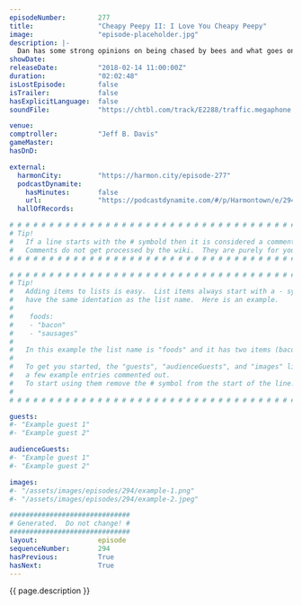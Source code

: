 ```yaml
---
episodeNumber:        277
title:                "Cheapy Peepy II: I Love You Cheapy Peepy"
image:                "episode-placeholder.jpg"
description: |-
  Dan has some strong opinions on being chased by bees and what goes on in the mind of dogs. Jeff tells his career defining joke. Schrab isn't happy with the title of last week's show, but joins Dan and Steve in another intimate moment on the stage floor.
showDate:             
releaseDate:          "2018-02-14 11:00:00Z"
duration:             "02:02:48"
isLostEpisode:        false
isTrailer:            false
hasExplicitLanguage:  false
soundFile:            "https://chtbl.com/track/E2288/traffic.megaphone.fm/STA7831846317.mp3?updated=1596783745"

venue:                
comptroller:          "Jeff B. Davis"
gameMaster:           
hasDnD:               

external:
  harmonCity:         "https://harmon.city/episode-277"
  podcastDynamite:
    hasMinutes:       false
    url:              "https://podcastdynamite.com/#/p/Harmontown/e/294/277"
  hallOfRecords:      

# # # # # # # # # # # # # # # # # # # # # # # # # # # # # # # # # # # # # # # # # # # # #
# Tip!
#   If a line starts with the # symbold then it is considered a comment.
#   Comments do not get processed by the wiki.  They are purely for your information.
# # # # # # # # # # # # # # # # # # # # # # # # # # # # # # # # # # # # # # # # # # # # #

# # # # # # # # # # # # # # # # # # # # # # # # # # # # # # # # # # # # # # # # # # # # #
# Tip!
#   Adding items to lists is easy.  List items always start with a - symbol and have
#   have the same identation as the list name.  Here is an example.
#
#    foods:
#    - "bacon"
#    - "sausages"
#
#   In this example the list name is "foods" and it has two items (bacon, and sausages).
#
#   To get you started, the "guests", "audienceGuests", and "images" lists below have
#   a few example entries commented out.
#   To start using them remove the # symbol from the start of the line.
#
# # # # # # # # # # # # # # # # # # # # # # # # # # # # # # # # # # # # # # # # # # # # #

guests:
#- "Example guest 1"
#- "Example guest 2"

audienceGuests:
#- "Example guest 1"
#- "Example guest 2"

images:
#- "/assets/images/episodes/294/example-1.png"
#- "/assets/images/episodes/294/example-2.jpeg"

##############################
# Generated.  Do not change! #
##############################
layout:               episode
sequenceNumber:       294
hasPrevious:          True
hasNext:              True
---
```


<!-- The episode description will be rendered here -->
{{ page.description }}

<!-- Add your content BELOW here -->
<!-- vvvvvvvvvvvvvvvvvvvvvvvvvvv -->




<!-- ^^^^^^^^^^^^^^^^^^^^^^^^^^^ -->
<!-- Add your content ABOVE here -->

<!-- The episode gallery will be rendered here -->
